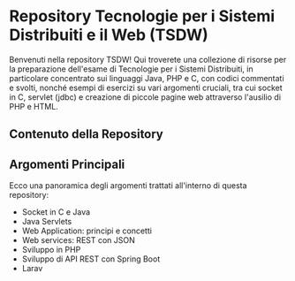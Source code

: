 # Repository Tecnologie per i Sistemi Distribuiti e il Web (TSDW) 

Benvenuti nella repository TSDW! Qui troverete una collezione di risorse per la preparazione dell'esame di Tecnologie per i Sistemi Distribuiti, in particolare concentrato sui linguaggi Java, PHP e C, con codici commentati e svolti, nonché esempi di esercizi su vari argomenti cruciali, tra cui socket in C, servlet (jdbc) e creazione di piccole pagine web attraverso l'ausilio di PHP e HTML.

## Contenuto della Repository

## Argomenti Principali

Ecco una panoramica degli argomenti trattati all'interno di questa repository:

- Socket in C e Java
- Java Servlets
- Web Application: principi e concetti
- Web services: REST con JSON
- Sviluppo in PHP
- Sviluppo di API REST con Spring Boot
- Larav
